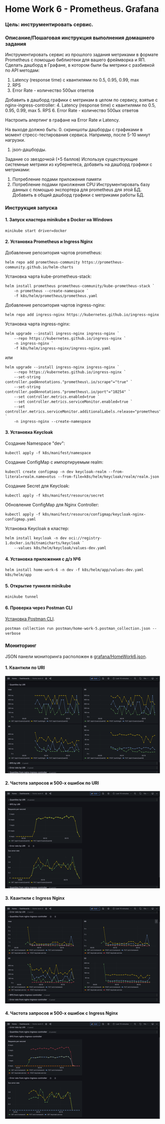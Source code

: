 # Home Work 6 - Prometheus. Grafana

### Цель: инструментировать сервис.

### Описание/Пошаговая инструкция выполнения домашнего задания

Инструментировать сервис из прошлого задания метриками в формате Prometheus 
с помощью библиотеки для вашего фреймворка и ЯП.
Сделать дашборд в Графане, в котором были бы метрики с разбивкой по API методам:

1. Latency (response time) с квантилями по 0.5, 0.95, 0.99, max
2. RPS
3. Error Rate - количество 500ых ответов

Добавить в дашборд графики с метрикам в целом по сервису, взятые с nginx-ingress-controller:
4. Latency (response time) с квантилями по 0.5, 0.95, 0.99, max
5. RPS
6. Error Rate - количество 500ых ответов

Настроить алертинг в графане на Error Rate и Latency.

На выходе должно быть:
0. скриншоты дашборды с графиками в момент стресс-тестирования сервиса. Например, после 5-10 минут нагрузки.
1. json-дашборды.

Задание со звездочкой (+5 баллов)
Используя существующие системные метрики из кубернетеса, добавить на дашборд графики с метриками:
1. Потребление подами приложения памяти
2. Потребление подами приолжения CPU
Инструментировать базу данных с помощью экспортера для prometheus для этой БД.
Добавить в общий дашборд графики с метриками работы БД.

### Инструкция запуска

#### 1. Запуск кластера minikube в Docker на Windows
```
minikube start driver=docker
```
#### 2. Установка Prometheus и Ingress Nginx

Добавление репозитория чартов prometheus:
```
helm repo add prometheus-community https://prometheus-community.github.io/helm-charts
```
Установка чарта kube-prometheus-stack:
```
helm install prometheus prometheus-community/kube-prometheus-stack `
    -n prometheus --create-namespace `
    -f k8s/helm/prometheus/prometheus.yaml
```
Добавление репозитория чартов ingress-nginx:
```
helm repo add ingress-nginx https://kubernetes.github.io/ingress-nginx
```
Установка чарта ingress-nginx:
```
helm upgrade --install ingress-nginx ingress-nginx `
    --repo https://kubernetes.github.io/ingress-nginx `
    -n ingress-nginx `
    -f k8s/helm/ingress-nginx/ingress-nginx.yaml
```
или
```
helm upgrade --install ingress-nginx ingress-nginx `
    --repo https://kubernetes.github.io/ingress-nginx `
    --set-string controller.podAnnotations."prometheus\.io/scrape"="true" `
    --set-string controller.podAnnotations."prometheus\.io/port"="10254" `
    --set controller.metrics.enabled=true `
    --set controller.metrics.serviceMonitor.enabled=true `
    --set controller.metrics.serviceMonitor.additionalLabels.release="prometheus" `
    -n ingress-nginx --create-namespace
```

#### 3. Установка Keycloak

Создание Namespace "dev":
```
kubectl apply -f k8s/manifest/namespace
```
Создание ConfigMap с импортируемым realm:
```
kubectl create configmap -n dev keycloak-realm --from-literal=realm.name=otus --from-file=k8s/helm/keycloak/realm/realm.json
```
Создание Secret для Keycloak:
```
kubectl apply -f k8s/manifest/resource/secret
```
Обновление ConfigMap для Nginx Controller:
```
kubectl apply -f k8s/manifest/resource/configmap/keycloak-nginx-configmap.yaml
```
Установка Keycloak в кластер:
```
helm install keycloak -n dev oci://registry-1.docker.io/bitnamicharts/keycloak `
    --values k8s/helm/keycloak/values-dev.yaml
```
#### 4. Установка приложения с д/з №6
```
helm install home-work-6 -n dev -f k8s/helm/app/values-dev.yaml k8s/helm/app
```
#### 5. Открытие туннеля minikube
```
minikube tunnel
```
#### 6. Проверка через Postman CLI
[Установка Postman CLI](https://learning.postman.com/docs/postman-cli/postman-cli-installation/).
```
postman collection run postman/home-work-5.postman_collection.json --verbose
```
### Мониторинг

JSON панели мониторинга расположен в [grafana/HomeWork6.json](grafana/HomeWork6.json).

#### 1. Квантили по URI
![](doc/QuantilesByUri.png)
#### 2. Частота запросов и 500-х ошибок по URI
![](doc/RpsAndErrorsByUri.png)
#### 3. Квантили с Ingress Nginx
![](doc/QuantilesFromIngressNginx.png)
#### 4. Частота запросов и 500-х ошибок с Ingress Nginx
![](doc/RpsAndErrorsFromIngressNginx.png)